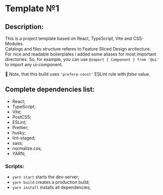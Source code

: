 # Template №1

## Description:

This is a project template based on React, TypeScript, Vite and CSS-Modules.  
Catalogs and files structure referes to Feature Sliced Design arcitecture.  
For nice and readable bolierplates i added some aliases for most important directories. So, for example, you can use `@import { Component } from '@ui'` to import any ui-component.

:pushpin: Note, that this build uses `'prefere-const'` ESLint rule with _false_ value.

## Complete dependencies list:

- React;
- TypeScript;
- Vite;
- PostCSS;
- ESLint;
- Prettier;
- husky;
- lint-staged;
- sass;
- normalize.css;
- YARN;

### Scripts:

- `yarn start` starts the dev-server;
- `yarn build` creates a production build;
- `yarn install` installs all dependencies;

